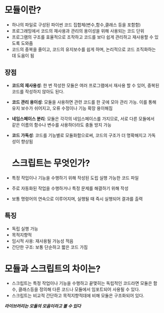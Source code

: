 # 모듈이란?
- 하나의 파일로 구성된 파이썬 코드 집합체(변수,함수,클래스 등을 포함함)
- 프로그래밍에서 코드의 재사용과 관리의 용이성을 위해 사용되는 코드 단위
- 프로그램의 구조를 효율적으로 조작하고 코드를 보다 쉽게 관리하고 재사용할 수 있도록 도와줌
- 코드의 중복을 줄이고, 코드의 유지보수를 쉽게 하며, 논리적으로 코드 조직화하는 데 도움이 됨


## 장점
- **코드의 재사용성**: 한 번 작성한 모듈은 여러 프로그램에서 재사용 할 수 있어, 중복된 코드를 작성하지 않아도 된다.
- **코드 관리 용이성**: 모듈을 사용하면 관련 코드를 한 곳에 모아 관리 가능. 이를 통해 유지 보수가 쉬어지고, 오류 수정이나 기능 확장 용이해짐
- **네임스페이스 분리**: 모듈은 각각의 네임스페이스를 가지므로, 서로 다른 모듈에서 같은 이름의 함수나 변수를 사용하더라도 충돌 방지 가능
- **코드 가독성**: 코드를 기능별로 모듈화함으로써, 코드의 구조가 더 명확해지고 가독성이 향상됨


  # 스크립트는 무엇인가?
- 특정 작업이나 기능을 수행하기 위해 작성된 도립 실행 가능한 코드 파일
- 주로 자동화된 작업을 수행하거나 특정 문제를 해결하기 위해 작성
- 보통 명령어의 연속으로 이루어지며, 실행될 때 즉시 실행되어 결과를 출력

## 특징
- 독립 실행 가능
- 목적지향적
- 임시적 사용: 재사용될 가능성 적음
- 간단한 구조: 보통 단순하고 짧은 코드 가짐


# 모듈과 스크립트의 차이는?
- 스크립트는 특정 작업이나 기능을 수행하고 끝맺히는 독립적인 코드라면 모듈은 함수, 클래스등을 정의해 다른 코드나 모듈에서 임포트되어 사용될 수 있다.
- 스크립트는 비교적 간단하고 목적지향적데에 비해 모듈은 구조화되어 있다.





***라이브러리는 모듈의 모음이라고 볼 수 있다***
